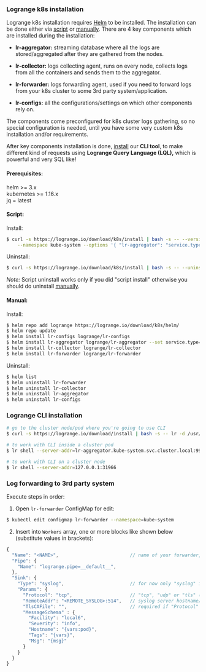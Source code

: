 ### Logrange k8s installation

Logrange k8s installation requires [Helm](https://helm.sh/) to be installed. The installation can be done either via [script](#script) or [manually](#manual). There are 4 key components which are installed during the installation: 

* **lr-aggregator:** streaming database where all the logs are stored/aggregated after they are gathered from the nodes.

* **lr-collector:** logs collecting agent, runs on every node, collects logs from all the containers and sends them to the aggregator.

* **lr-forwarder:** logs forwarding agent, used if you need to forward logs from your k8s cluster to some 3rd party system/application.

* **lr-configs:** all the configurations/settings on which other components rely on.

The components come preconfigured for k8s cluster logs gathering, so no special configuration is needed, until you have some very custom k8s installation and/or requirements.

After key components installation is done, [install](#logrange-cli-installation) our **CLI tool**, to make different kind of requests using **Logrange Query Language (LQL),** which is powerful and very SQL like!

#### Prerequisites:

helm >= 3.x<br/>
kubernetes >= 1.16.x<br/>
jq = latest

#### Script:

Install:<br/>
```bash
$ curl -s https://logrange.io/download/k8s/install | bash -s -- --version v0.1.47 \
    --namespace kube-system --options '{ "lr-aggregator": "service.type=NodePort" }'
```

Uninstall:<br/>
```bash
$ curl -s https://logrange.io/download/k8s/install | bash -s -- --uninstall --wipe
```

_Note:_ Script uninstall works only if you did "script install" otherwise you should do uninstall [manually](#manual).

#### Manual:

Install:<br/>
```bash
$ helm repo add logrange https://logrange.io/download/k8s/helm/
$ helm repo update
$ helm install lr-configs logrange/lr-configs 
$ helm install lr-aggregator logrange/lr-aggregator --set service.type=NodePort
$ helm install lr-collector logrange/lr-collector
$ helm install lr-forwarder logrange/lr-forwarder
```

Uninstall:<br/>
```bash
$ helm list
$ helm uninstall lr-forwarder
$ helm uninstall lr-collector
$ helm uninstall lr-aggregator
$ helm uninstall lr-configs 
```

### Logrange CLI installation

```bash
# go to the cluster node/pod where you're going to use CLI
$ curl -s https://logrange.io/download/install | bash -s -- lr -d /usr/local/bin

# to work with CLI inside a cluster pod
$ lr shell --server-addr=lr-aggregator.kube-system.svc.cluster.local:9966

# to work with CLI on a cluster node
$ lr shell --server-addr=127.0.0.1:31966
```

### Log forwarding to 3rd party system

Execute steps in order:

1. Open `lr-forwarder` ConfigMap for edit:<br/>
```bash
$ kubectl edit configmap lr-forwarder --namespace=kube-system
```
2. Insert into `Workers` array, one or more blocks like shown below (substitute values in brackets):
```javascript
{
  "Name": "<NAME>",                          // name of your forwarder, e.g. "forwarder1"
  "Pipe": {
    "Name": "logrange.pipe=__default__",
  },
  "Sink": {
    "Type": "syslog",                        // for now only "syslog" is supported
    "Params": {
      "Protocol": "tcp",                     // "tcp", "udp" or "tls" (requires non-empty "TlsCAFile")
      "RemoteAddr": "<REMOTE_SYSLOG>:514",   // syslog server hostname/ip to where logs to be forwarded
      "TlsCAFile": "",                       // required if "Protocol" is "tls"
      "MessageSchema" : {
        "Facility": "local6",
        "Severity": "info",
        "Hostname": "{vars:pod}",
        "Tags": "{vars}",
        "Msg": "{msg}"
      }
    } 
  }
}
 ```
